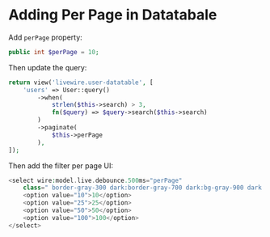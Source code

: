 # Adding Per Page in Datatabale

Add `perPage` property:

```php
public int $perPage = 10;
```

Then update the query:

```php
return view('livewire.user-datatable', [
    'users' => User::query()
        ->when(
            strlen($this->search) > 3,
            fn($query) => $query->search($this->search)
        )
        ->paginate(
            $this->perPage
        ),
]);
```

Then add the filter per page UI:

```php
<select wire:model.live.debounce.500ms="perPage"
    class=" border-gray-300 dark:border-gray-700 dark:bg-gray-900 dark:text-gray-300 focus:border-gray-500 dark:focus:border-gray-600 focus:ring-gray-500 dark:focus:ring-gray-600 rounded-md shadow-sm">
    <option value="10">10</option>
    <option value="25">25</option>
    <option value="50">50</option>
    <option value="100">100</option>
</select>
```
